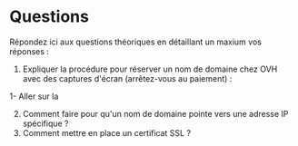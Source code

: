 # Questions

Répondez ici aux questions théoriques en détaillant un maxium vos réponses :

1) Expliquer la procédure pour réserver un nom de domaine chez OVH avec des captures d'écran (arrêtez-vous au paiement) :

1- Aller sur la 

2. Comment faire pour qu'un nom de domaine pointe vers une adresse IP spécifique ?
3. Comment mettre en place un certificat SSL ?
